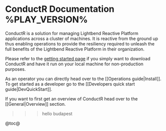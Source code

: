 # ConductR Documentation %PLAY_VERSION%

ConductR is a solution for managing Lightbend Reactive Platform applications across a cluster of machines. It is reactive from the ground up thus enabling operations to provide the resiliency required to unleash the full benefits of the Lightbend Reactive Platform in their organization.

Please refer to the [getting started page](https://www.lightbend.com/product/conductr/developer) if you simply want to download ConductR and have it run on your local machine for non-production purposes.

As an operator you can directly head over to the [[Operations guide|Install]]. To get started as a developer go to the [[Developers quick start guide|DevQuickStart]].

If you want to first get an overview of ConductR head over to the [[General|Overview]] section.

>>> hello budapest

@toc@
